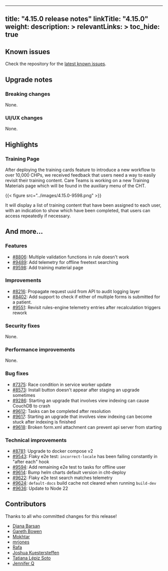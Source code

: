 
---
title: "4.15.0 release notes"
linkTitle: "4.15.0"
weight:
description: >
relevantLinks: >
toc_hide: true
---

## Known issues

Check the repository for the [latest known issues](https://github.com/medic/cht-core/issues?q=is%3Aissue+label%3A%22Affects%3A+4.15.0%22).

## Upgrade notes

### Breaking changes

None.

### UI/UX changes

None.

## Highlights

### Training Page

After deploying the training cards feature to introduce a new workflow to over 10,000 CHPs, we received feedback that users need a way to easily revisit their training content.
Care Teams is working on a new Training Materials page which will be found in the auxiliary menu of the CHT.

{{< figure src="../images/4.15.0-9598.png" >}}

It will display a list of training content that have been assigned to each user, with an indication to show which have been completed, that users can access repeatedly if necessary.

## And more...

### Features

- [#8806](https://github.com/medic/cht-core/issues/8806): Multiple validation functions in rule doesn't work
- [#9489](https://github.com/medic/cht-core/issues/9489): Add telemetry for offline freetext searching
- [#9598](https://github.com/medic/cht-core/issues/9598): Add training material page

### Improvements

- [#8216](https://github.com/medic/cht-core/issues/8216): Propagate request uuid from API to audit logging layer
- [#8402](https://github.com/medic/cht-core/issues/8402): Add support to check if either of multiple forms is submitted for a patient. 
- [#9551](https://github.com/medic/cht-core/issues/9551): Revisit rules-engine telemetry entries after recalculation triggers rework

### Security fixes

None.

### Performance improvements

None.

### Bug fixes

- [#7375](https://github.com/medic/cht-core/issues/7375): Race condition in service worker update
- [#8573](https://github.com/medic/cht-core/issues/8573): Install button doesn't appear after staging an upgrade sometimes
- [#9286](https://github.com/medic/cht-core/issues/9286): Starting an upgrade that involves view indexing can cause CouchDB to crash
- [#9612](https://github.com/medic/cht-core/issues/9612): Tasks can be completed after resolution
- [#9617](https://github.com/medic/cht-core/issues/9617): Starting an upgrade that involves view indexing can become stuck after indexing is finished
- [#9618](https://github.com/medic/cht-core/issues/9618): Broken form.xml attachment can prevent api server from starting

### Technical improvements

- [#8781](https://github.com/medic/cht-core/issues/8781): Upgrade to docker compose v2
- [#9543](https://github.com/medic/cht-core/issues/9543): Flaky e2e test: `incorrect-locale` has been failing constantly in "after each" hook
- [#9594](https://github.com/medic/cht-core/issues/9594): Add remaining e2e test to tasks for offline user
- [#9614](https://github.com/medic/cht-core/issues/9614): Bump helm charts default version in cht-deploy
- [#9622](https://github.com/medic/cht-core/issues/9622): Flaky e2e test  search matches telemetry
- [#9624](https://github.com/medic/cht-core/issues/9624): `default-docs` build cache not cleared when running `build-dev`
- [#9636](https://github.com/medic/cht-core/issues/9636): Update to Node 22

## Contributors

Thanks to all who committed changes for this release!

- [Diana Barsan](https://github.com/dianabarsan)
- [Gareth Bowen](https://github.com/garethbowen)
- [Mokhtar](https://github.com/m5r)
- [mrjones](https://github.com/mrjones-plip)
- [Rafa](https://github.com/ralfudx)
- [Joshua Kuestersteffen](https://github.com/jkuester)
- [Tatiana Lépiz Soto](https://github.com/tatilepizs)
- [Jennifer Q](https://github.com/latin-panda)

